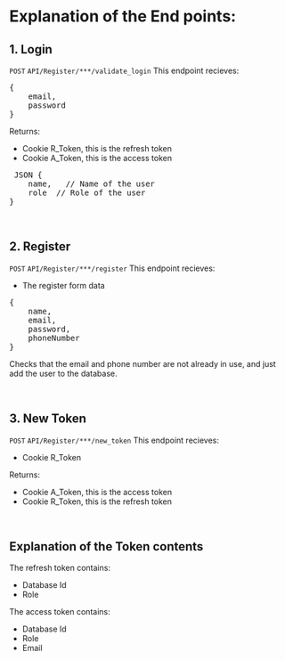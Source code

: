 # Explanation of the End points:

## 1. Login
`POST` `API/Register/***/validate_login`
This endpoint recieves:
<pre>
{
    email,
    password
}
</pre>

Returns:
- Cookie R_Token, this is the refresh token
- Cookie A_Token, this is the access token
<pre>
 JSON {
    name, &nbsp // Name of the user
    role  // Role of the user
}
</pre>
<br>

## 2. Register
`POST` `API/Register/***/register`
This endpoint recieves:
- The register form data
<pre>
{
    name,
    email,
    password,
    phoneNumber
}
</pre>


Checks that the email and phone number are not already in use,
and just add the user to the database.

<br>

## 3. New Token
`POST` `API/Register/***/new_token`
This endpoint recieves:
- Cookie R_Token

Returns:
- Cookie A_Token, this is the access token
- Cookie R_Token, this is the refresh token

<br>

## Explanation of the Token contents
The refresh token contains:
- Database Id
- Role

The access token contains:
- Database Id
- Role
- Email